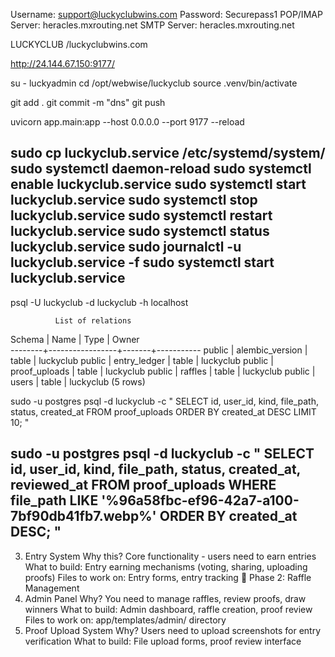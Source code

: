 
Username:	support@luckyclubwins.com
Password:	Securepass1
POP/IMAP Server:	heracles.mxrouting.net
SMTP Server:	heracles.mxrouting.net

LUCKYCLUB /luckyclubwins.com

http://24.144.67.150:9177/

su - luckyadmin
cd /opt/webwise/luckyclub
source .venv/bin/activate

git add .
git commit -m "dns"
git push

uvicorn app.main:app --host 0.0.0.0 --port 9177 --reload

sudo cp luckyclub.service /etc/systemd/system/
sudo systemctl daemon-reload
sudo systemctl enable luckyclub.service
sudo systemctl start luckyclub.service
sudo systemctl stop luckyclub.service
sudo systemctl restart luckyclub.service
sudo systemctl status luckyclub.service
sudo journalctl -u luckyclub.service -f
sudo systemctl start luckyclub.service
---------------------------------------------------
psql -U luckyclub -d luckyclub -h localhost

              List of relations
 Schema |      Name       | Type  |   Owner   
--------+-----------------+-------+-----------
 public | alembic_version | table | luckyclub
 public | entry_ledger    | table | luckyclub
 public | proof_uploads   | table | luckyclub
 public | raffles         | table | luckyclub
 public | users           | table | luckyclub
(5 rows)

sudo -u postgres psql -d luckyclub -c "
SELECT id, user_id, kind, file_path, status, created_at
FROM proof_uploads 
ORDER BY created_at DESC 
LIMIT 10;
"

sudo -u postgres psql -d luckyclub -c "
SELECT id, user_id, kind, file_path, status, created_at, reviewed_at
FROM proof_uploads 
WHERE file_path LIKE '%96a58fbc-ef96-42a7-a100-7bf90db41fb7.webp%'
ORDER BY created_at DESC;
"
-------------------------------------------------


3. Entry System
Why this? Core functionality - users need to earn entries
What to build: Entry earning mechanisms (voting, sharing, uploading proofs)
Files to work on: Entry forms, entry tracking
🎯 Phase 2: Raffle Management
4. Admin Panel
Why? You need to manage raffles, review proofs, draw winners
What to build: Admin dashboard, raffle creation, proof review
Files to work on: app/templates/admin/ directory
5. Proof Upload System
Why? Users need to upload screenshots for entry verification
What to build: File upload forms, proof review interface
